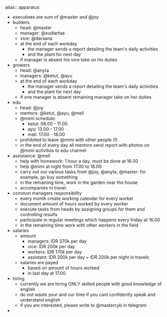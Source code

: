 alias:: apparatus

- executives are sum of @master and @joy
- builders
	- head: @master
	- manager: @sudiartaa
	- vice: @darsana
	- at the end of each workday
		- the manager sends a report detailing the team's daily activities
		- and the plant for next day
	- if manager is absent his vice take on his duties
- growers
	- head: @anyta
	- managers: @ketut, @ayu
	- at the end of each workday
		- the manager sends a report detailing the team's daily activities
		- and the plant for next day
	- if one manager is absent remaining manager take on her duties
- edu
	- head: @joy
	- mentors: @ketut, @ayu, @meli
	- @mimi schedule:
		- ketut: 08.00 - 11.00
		- ayu: 13.00 - 17.00
		- meli: 17.00 - 18.00
	- prohibited to leave @mimi with other people (!)
	- in the end of every day all mentors send report with photos on @mimi activities to edu channel
- assistance: @meli
	- help with homework: 1 hour a day. must be done at 16.00
	- help @mimi at night from 17.00 to 18.00
	- carry out our various tasks from @joy, @anyta, @master: for example, go buy something
	- in the remaining time, work in the garden near the house
	- accompanies in travel:
- common managers responsibility
	- every month create working calendar for every worker
	- document amount of hours worked by every worker
	- execute tasks from heads by assigning groups for them and controlling results
	- participate in regular meetings which happens every friday at 16.00
	- in the remaining time work with other workers in the field
- salaries
	- amount
		- managers: IDR 370k per day
		- vice: IDR 200k per day
		- workers: IDR 170k per day
		- assistant: IDR 200k per day + IDR 200k per night in travels
	- salaries are payed
		- based on amount of hours worked
		- in last day at 17.00
- hiring
	- currently we are hiring ONLY skilled people with good knowledge of english
	- do not waste your and our time if you cant confidently speak and understand english
	- if you are interested, please write to @mastercyb in telegram
-
